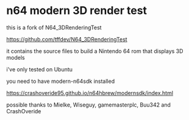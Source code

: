# n64 modern 3D render test

this is a fork of N64_3DRenderingTest

https://github.com/tffdev/N64_3DRenderingTest

it contains the source files to build a Nintendo 64 rom that displays 3D models

i've only tested on Ubuntu 

you need to have modern-n64sdk installed 

https://crashoveride95.github.io/n64hbrew/modernsdk/index.html

possible thanks to Mielke, Wiseguy, gamemasterplc, Buu342 and CrashOveride
 
